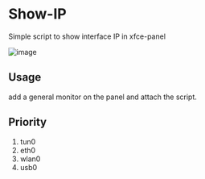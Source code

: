 # Show-IP
Simple script to show interface IP in xfce-panel

![image](https://user-images.githubusercontent.com/43073766/154743587-94322feb-d197-4235-85ee-9a1c793b5920.png)

## Usage
add a general monitor on the panel and attach the script.

## Priority
1. tun0
2. eth0
3. wlan0
4. usb0
